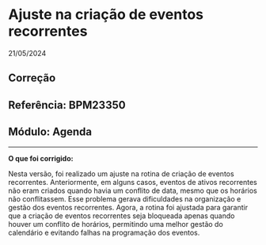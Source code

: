 # Ajuste na criação de eventos recorrentes
21/05/2024
## Correção
## Referência: BPM23350
## Módulo: Agenda
***

**O que foi corrigido:**

Nesta versão, foi realizado um ajuste na rotina de criação de eventos recorrentes. Anteriormente, em alguns casos, eventos de ativos recorrentes não eram criados quando havia um conflito de data, mesmo que os horários não conflitassem. Esse problema gerava dificuldades na organização e gestão dos eventos recorrentes. Agora, a rotina foi ajustada para garantir que a criação de eventos recorrentes seja bloqueada apenas quando houver um conflito de horários, permitindo uma melhor gestão do calendário e evitando falhas na programação dos eventos.